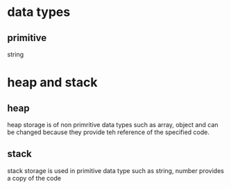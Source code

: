 # data types 

## primitive

string 




# heap and stack 

## heap 

heap storage is of non primritive data types such as array, object and can be changed because they provide teh reference of the specified code. 

## stack 

stack storage is used in primitive data type such as string, number provides a copy of the code 